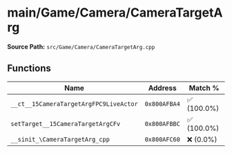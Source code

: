 # main/Game/Camera/CameraTargetArg

**Source Path:** `src/Game/Camera/CameraTargetArg.cpp`

## Functions

| Name | Address | Match % |
|------|---------|---------|
| `__ct__15CameraTargetArgFPC9LiveActor` | `0x800AFBA4` | :white_check_mark: (100.0%) |
| `setTarget__15CameraTargetArgCFv` | `0x800AFBBC` | :white_check_mark: (100.0%) |
| `__sinit_\CameraTargetArg_cpp` | `0x800AFC60` | :x: (0.0%) |